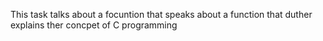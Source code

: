 This task talks about a focuntion that speaks about a function that duther explains ther concpet of C programming
